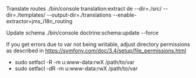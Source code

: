 Translate routes
./bin/console translation:extract de --dir=./src/ --dir=./templates/ --output-dir=./translations --enable-extractor=jms_i18n_routing

Update schema
 ./bin/console doctrine:schema:update --force

If you get errors due to var not being writable, adjust directory permissions as
described in https://symfony.com/doc/3.4/setup/file_permissions.html
- sudo setfacl -R -m u:www-data:rwX /path/to/var
- sudo setfacl -dR -m u:www-data:rwX /path/to/var
